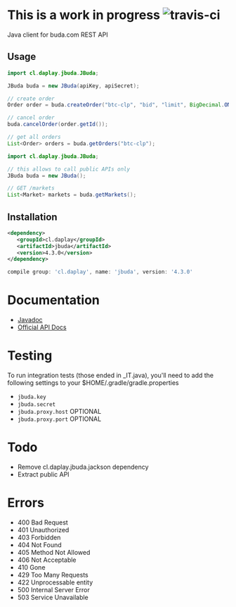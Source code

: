 # This is a work in progress ![travis-ci](https://travis-ci.org/daplay/jbuda.svg?branch=master)

Java client for buda.com REST API

## Usage

```java
import cl.daplay.jbuda.JBuda;

JBuda buda = new JBuda(apiKey, apiSecret);

// create order
Order order = buda.createOrder("btc-clp", "bid", "limit", BigDecimal.ONE, BigDecimal.ONE);

// cancel order
buda.cancelOrder(order.getId());

// get all orders
List<Order> orders = buda.getOrders("btc-clp");

```

```java
import cl.daplay.jbuda.JBuda;

// this allows to call public APIs only
JBuda buda = new JBuda();

// GET /markets
List<Market> markets = buda.getMarkets();
```


## Installation

```xml
<dependency>
   <groupId>cl.daplay</groupId>
   <artifactId>jbuda</artifactId>
   <version>4.3.0</version>
</dependency>
```

```groovy
compile group: 'cl.daplay', name: 'jbuda', version: '4.3.0'
```
   
# Documentation

- [Javadoc](http://docs.daplay.cl/jbuda/cl/daplay/jbuda/JBuda.html)
- [Official API Docs](http://api.buda.com/)

# Testing

To run integration tests (those ended in _IT.java), you'll need to add the following settings to your $HOME/.gradle/gradle.properties

- `jbuda.key`
- `jbuda.secret`
- `jbuda.proxy.host` OPTIONAL
- `jbuda.proxy.port` OPTIONAL

# Todo

- Remove cl.daplay.jbuda.jackson dependency
- Extract public API

# Errors

- 400 Bad Request
- 401 Unauthorized
- 403 Forbidden
- 404 Not Found
- 405 Method Not Allowed
- 406 Not Acceptable
- 410 Gone
- 429 Too Many Requests
- 422 Unprocessable entity
- 500 Internal Server Error
- 503 Service Unavailable
